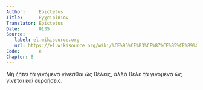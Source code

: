 ```yaml
---
Author:     Epictetus  
Title:      Εγχειρίδιον  
Translator: Epictetus  
Date:       0135  
Source:
   label: el.wikisource.org
   url: https://el.wikisource.org/wiki/%CE%95%CE%B3%CF%87%CE%B5%CE%B9%CF%81%CE%AF%CE%B4%CE%B9%CE%BF%CE%BD 
Code:       e  
Chapter: 8
---
```


Μὴ ζήτει τὰ γινόμενα γίνεσθαι ὡς θέλεις, ἀλλὰ θέλε τὰ γινόμενα ὡς γίνεται καὶ
εὐροήσεις.


